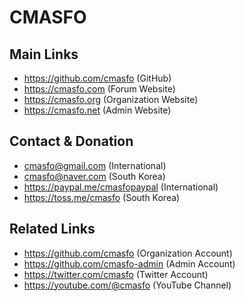 
# CMASFO

## Main Links

* https://github.com/cmasfo (GitHub)
* https://cmasfo.com (Forum Website)
* https://cmasfo.org (Organization Website)
* https://cmasfo.net (Admin Website)

## Contact & Donation

* cmasfo@gmail.com (International)
* cmasfo@naver.com (South Korea)
* https://paypal.me/cmasfopaypal (International)
* https://toss.me/cmasfo (South Korea)

## Related Links

* https://github.com/cmasfo (Organization Account)
* https://github.com/cmasfo-admin (Admin Account)
* https://twitter.com/cmasfo (Twitter Account)
* https://youtube.com/@cmasfo (YouTube Channel)
